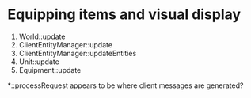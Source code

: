 # Equipping items and visual display

1. World::update
1. ClientEntityManager::update
1. ClientEntityManager::updateEntities
1. Unit::update
1. Equipment::update


*::processRequest appears to be where client messages are generated?